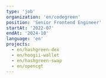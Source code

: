 ```yaml
---
type: 'job'
organization: 'en/codegreen'
position: 'Senior Frontend Engineer'
startAt: '2022-07'
endAt: '2024-10'
language: 'en'
projects:
  - en/hashgreen-dex
  - en/hoogii-wallet
  - en/hashgreen-swap
  - en/opencgt
---
```

